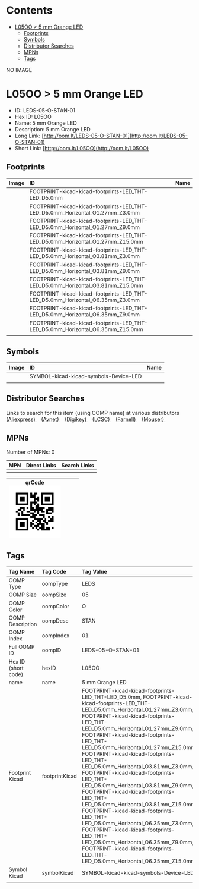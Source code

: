 



Contents
========

* [L05OO > 5 mm Orange LED](#l05oo--5-mm-orange-led)
	* [Footprints](#footprints)
	* [Symbols](#symbols)
	* [Distributor Searches](#distributor-searches)
	* [MPNs](#mpns)
	* [Tags](#tags)
  
NO IMAGE  
# L05OO > 5 mm Orange LED

- ID: LEDS-05-O-STAN-01
- Hex ID: L05OO
- Name: 5 mm Orange LED
- Description: 5 mm Orange LED
- Long Link: [http://oom.lt/LEDS-05-O-STAN-01](http://oom.lt/LEDS-05-O-STAN-01)
- Short Link: [http://oom.lt/L05OO](http://oom.lt/L05OO)

## Footprints
  

|Image|ID|Name|
| :--- | :--- | :--- |
||FOOTPRINT-kicad-kicad-footprints-LED_THT-LED_D5.0mm||
||FOOTPRINT-kicad-kicad-footprints-LED_THT-LED_D5.0mm_Horizontal_O1.27mm_Z3.0mm||
||FOOTPRINT-kicad-kicad-footprints-LED_THT-LED_D5.0mm_Horizontal_O1.27mm_Z9.0mm||
||FOOTPRINT-kicad-kicad-footprints-LED_THT-LED_D5.0mm_Horizontal_O1.27mm_Z15.0mm||
||FOOTPRINT-kicad-kicad-footprints-LED_THT-LED_D5.0mm_Horizontal_O3.81mm_Z3.0mm||
||FOOTPRINT-kicad-kicad-footprints-LED_THT-LED_D5.0mm_Horizontal_O3.81mm_Z9.0mm||
||FOOTPRINT-kicad-kicad-footprints-LED_THT-LED_D5.0mm_Horizontal_O3.81mm_Z15.0mm||
||FOOTPRINT-kicad-kicad-footprints-LED_THT-LED_D5.0mm_Horizontal_O6.35mm_Z3.0mm||
||FOOTPRINT-kicad-kicad-footprints-LED_THT-LED_D5.0mm_Horizontal_O6.35mm_Z9.0mm||
||FOOTPRINT-kicad-kicad-footprints-LED_THT-LED_D5.0mm_Horizontal_O6.35mm_Z15.0mm||
||||

## Symbols
  

|Image|ID|Name|
| :--- | :--- | :--- |
|![]()|SYMBOL-kicad-kicad-symbols-Device-LED||
||||

## Distributor Searches
  
Links to search for this item (using OOMP name) at various distributors  
[(Aliexpress) ](https://www.aliexpress.com/wholesale?SearchText=11175+mm+Orange+LED)&nbsp;&nbsp;&nbsp;[(Avnet) ](https://www.avnet.com/shop/us/search/5+mm+Orange+LED)&nbsp;&nbsp;&nbsp;[(Digikey) ](https://www.digikey.co.uk/en/products/result?s=5+mm+Orange+LED)&nbsp;&nbsp;&nbsp;[(LCSC) ](https://www.lcsc.com/search?q=5+mm+Orange+LED)&nbsp;&nbsp;&nbsp;[(Farnell) ](https://uk.farnell.com/search?st=5+mm+Orange+LED)&nbsp;&nbsp;&nbsp;[(Mouser) ](https://www.mouser.com/c/?q=5+mm+Orange+LED)&nbsp;&nbsp;&nbsp;
## MPNs
  
Number of MPNs: 0  

|MPN|Direct Links|Search Links|
| :--- | :--- | :--- |
||||
  

|qrCode<br>[![](https://raw.githubusercontent.com/oomlout/oomlout_OOMP_parts_V2/main/LEDS/05/O/STAN/01/qrCode_140.png)](https://github.com/oomlout/oomlout_OOMP_parts_V2/tree/main/LEDS/05/O/STAN/01/qrCode.png)||||
| :---: | :---: | :---: | :---: |

## Tags
  

|Tag Name|Tag Code|Tag Value|
| :--- | :--- | :--- |
|OOMP Type|oompType|LEDS|
|OOMP Size|oompSize|05|
|OOMP Color|oompColor|O|
|OOMP Description|oompDesc|STAN|
|OOMP Index|oompIndex|01|
|Full OOMP ID|oompID|LEDS-05-O-STAN-01|
|Hex ID (short code)|hexID|L05OO|
|name|name|5 mm Orange LED|
|Footprint Kicad|footprintKicad|FOOTPRINT-kicad-kicad-footprints-LED_THT-LED_D5.0mm, FOOTPRINT-kicad-kicad-footprints-LED_THT-LED_D5.0mm_Horizontal_O1.27mm_Z3.0mm, FOOTPRINT-kicad-kicad-footprints-LED_THT-LED_D5.0mm_Horizontal_O1.27mm_Z9.0mm, FOOTPRINT-kicad-kicad-footprints-LED_THT-LED_D5.0mm_Horizontal_O1.27mm_Z15.0mm, FOOTPRINT-kicad-kicad-footprints-LED_THT-LED_D5.0mm_Horizontal_O3.81mm_Z3.0mm, FOOTPRINT-kicad-kicad-footprints-LED_THT-LED_D5.0mm_Horizontal_O3.81mm_Z9.0mm, FOOTPRINT-kicad-kicad-footprints-LED_THT-LED_D5.0mm_Horizontal_O3.81mm_Z15.0mm, FOOTPRINT-kicad-kicad-footprints-LED_THT-LED_D5.0mm_Horizontal_O6.35mm_Z3.0mm, FOOTPRINT-kicad-kicad-footprints-LED_THT-LED_D5.0mm_Horizontal_O6.35mm_Z9.0mm, FOOTPRINT-kicad-kicad-footprints-LED_THT-LED_D5.0mm_Horizontal_O6.35mm_Z15.0mm|
|Symbol Kicad|symbolKicad|SYMBOL-kicad-kicad-symbols-Device-LED|
||||
